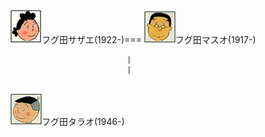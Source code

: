 ![フグ田サザエ](/images/F/Fuguta_Sazae_フグ田サザエ_1922.png)フグ田サザエ(1922-)===
![フグ田マスオ](/images/F/Fuguta_Masuo_フグ田マスオ_1917.png)フグ田マスオ(1917-)

                              |
                              |
               
 <br>![フグ田タラオ](/images/F/Fuguta_Tarao_フグ田タラオ_1946.png)フグ田タラオ(1946-)</br>
